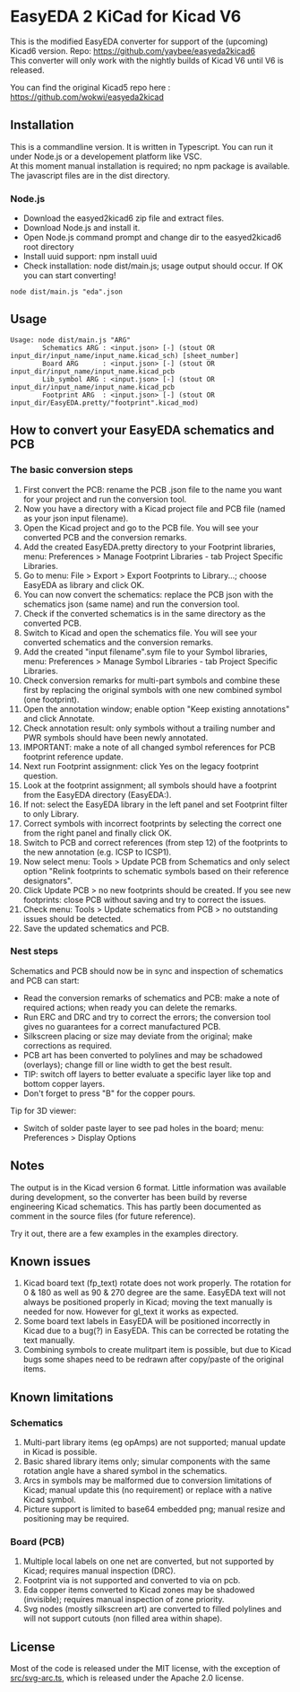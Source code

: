 # EasyEDA 2 KiCad for Kicad V6

This is the modified EasyEDA converter for support of the (upcoming) Kicad6 version.
Repo: https://github.com/yaybee/easyeda2kicad6  
This converter will only work with the nightly builds of Kicad V6 until V6 is released.

You can find the original Kicad5 repo here : https://github.com/wokwi/easyeda2kicad

## Installation

This is a commandline version. It is written in Typescript.
You can run it under Node.js or a developement platform like VSC.  
At this moment manual installation is required; no npm package is available.
The javascript files are in the dist directory.

### Node.js

- Download the easyed2kicad6 zip file and extract files.
- Download Node.js and install it.
- Open Node.js command prompt and change dir to the easyed2kicad6 root directory
- Install uuid support: npm install uuid
- Check installation: node dist/main.js; usage output should occur. If OK you can start converting!

```
node dist/main.js "eda".json
```

## Usage

```
Usage: node dist/main.js "ARG"
        Schematics ARG : <input.json> [-] (stout OR input_dir/input_name/input_name.kicad_sch) [sheet_number]
        Board ARG      : <input.json> [-] (stout OR input_dir/input_name/input_name.kicad_pcb
        Lib_symbol ARG : <input.json> [-] (stout OR input_dir/input_name/input_name.kicad_pcb
        Footprint ARG  : <input.json> [-] (stout OR input_dir/EasyEDA.pretty/"footprint".kicad_mod)
```

## How to convert your EasyEDA schematics and PCB

### The basic conversion steps

1. First convert the PCB: rename the PCB .json file to the name you want for your project and run the conversion tool.
2. Now you have a directory with a Kicad project file and PCB file (named as your json input filename).
3. Open the Kicad project and go to the PCB file. You will see your converted PCB and the conversion remarks.
4. Add the created EasyEDA.pretty directory to your Footprint libraries, menu: Preferences > Manage Footprint Libraries - tab Project Specific Libraries.
5. Go to menu: File > Export > Export Footprints to Library...; choose EasyEDA as library and click OK.
6. You can now convert the schematics: replace the PCB json with the schematics json (same name) and run the conversion tool.
7. Check if the converted schematics is in the same directory as the converted PCB.
8. Switch to Kicad and open the schematics file. You will see your converted schematics and the conversion remarks.
9. Add the created "input filename".sym file to your Symbol libraries, menu: Preferences > Manage Symbol Libraries - tab Project Specific Libraries.
10. Check conversion remarks for multi-part symbols and combine these first by replacing the original symbols with one new combined symbol (one footprint).
11. Open the annotation window; enable option "Keep existing annotations" and click Annotate.
12. Check annotation result: only symbols without a trailing number and PWR symbols should have been newly annotated.
13. IMPORTANT: make a note of all changed symbol references for PCB footprint reference update.
14. Next run Footprint assignment: click Yes on the legacy footprint question.
15. Look at the footprint assignment; all symbols should have a footprint from the EasyEDA directory (EasyEDA:).
16. If not: select the EasyEDA library in the left panel and set Footprint filter to only Library.
17. Correct symbols with incorrect footprints by selecting the correct one from the right panel and finally click OK.
18. Switch to PCB and correct references (from step 12) of the footprints to the new annotation (e.g. ICSP to ICSP1).
19. Now select menu: Tools > Update PCB from Schematics and only select option "Relink footprints to schematic symbols based on their reference designators".
20. Click Update PCB > no new footprints should be created. If you see new footprints: close PCB without saving and try to correct the issues.
21. Check menu: Tools > Update schematics from PCB > no outstanding issues should be detected.
22. Save the updated schematics and PCB.

### Nest steps

Schematics and PCB should now be in sync and inspection of schematics and PCB can start:

- Read the conversion remarks of schematics and PCB: make a note of required actions; when ready you can delete the remarks.
- Run ERC and DRC and try to correct the errors; the conversion tool gives no guarantees for a correct manufactured PCB.
- Silkscreen placing or size may deviate from the original; make corrections as required.
- PCB art has been converted to polylines and may be schadowed (overlays); change fill or line width to get the best result.
- TIP: switch off layers to better evaluate a specific layer like top and bottom copper layers.
- Don't forget to press "B" for the copper pours.

Tip for 3D viewer:

- Switch of solder paste layer to see pad holes in the board; menu: Preferences > Display Options

## Notes

The output is in the Kicad version 6 format. Little information was available during development,
so the converter has been build by reverse engineering Kicad schematics.
This has partly been documented as comment in the source files (for future reference).

Try it out, there are a few examples in the examples directory.

## Known issues

1. Kicad board text (fp_text) rotate does not work properly. The rotation for 0 & 180 as well as 90 & 270 degree are the same.
   EasyEDA text will not always be positioned properly in Kicad; moving the text manually is needed for now. However for gl_text it works as expected.
2. Some board text labels in EasyEDA will be positioned incorrectly in Kicad due to a bug(?) in EasyEDA. This can be corrected be rotating the text manually.
3. Combining symbols to create mulitpart item is possible, but due to Kicad bugs some shapes need to be redrawn after copy/paste of the original items.

## Known limitations

### Schematics

1. Multi-part library items (eg opAmps) are not supported; manual update in Kicad is possible.
2. Basic shared library items only; simular components with the same rotation angle have a shared symbol in the schematics.
3. Arcs in symbols may be malformed due to conversion limitations of Kicad; manual update this (no requirement) or replace with a native Kicad symbol.
4. Picture support is limited to base64 embedded png; manual resize and positioning may be required.

### Board (PCB)

1. Multiple local labels on one net are converted, but not supported by Kicad; requires manual inspection (DRC).
2. Footprint via is not supported and converted to via on pcb.
3. Eda copper items converted to Kicad zones may be shadowed (invisible); requires manual inspection of zone priority.
4. Svg nodes (mostly silkscreen art) are converted to filled polylines and will not support cutouts (non filled area within shape).

## License

Most of the code is released under the MIT license, with the exception of [src/svg-arc.ts](src/svg-arc.ts), which is
released under the Apache 2.0 license.
